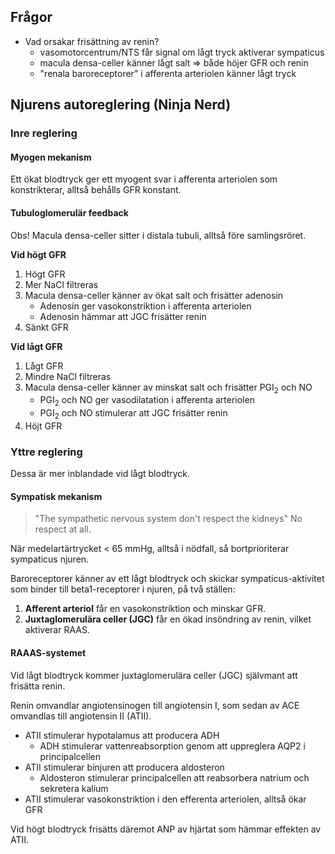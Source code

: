## Frågor
- Vad orsakar frisättning av renin?
	- vasomotorcentrum/NTS får signal om lågt tryck aktiverar sympaticus
	- macula densa-celler känner lågt salt => både höjer GFR och renin
	- "renala baroreceptorer" i afferenta arteriolen känner lågt tryck

## Njurens autoreglering (Ninja Nerd)
### Inre reglering
#### Myogen mekanism
Ett ökat blodtryck ger ett myogent svar i afferenta arteriolen som konstrikterar, alltså behålls GFR konstant.
#### Tubuloglomerulär feedback
Obs! Macula densa-celler sitter i distala tubuli, alltså före samlingsröret.

**Vid högt GFR**
1. Högt GFR
2. Mer NaCl filtreras
3. Macula densa-celler känner av ökat salt och frisätter adenosin
	- Adenosin ger vasokonstriktion i afferenta arteriolen
	- Adenosin hämmar att JGC frisätter renin
4. Sänkt GFR

**Vid lågt GFR**
1. Lågt GFR
2. Mindre NaCl filtreras
3. Macula densa-celler känner av minskat salt och frisätter PGI<sub>2</sub> och NO
	- PGI<sub>2</sub> och NO ger vasodilatation i afferenta arteriolen
	- PGI<sub>2</sub> och NO stimulerar att JGC frisätter renin
4. Höjt GFR

### Yttre reglering
Dessa är mer inblandade vid lågt blodtryck.

#### Sympatisk mekanism
> "The sympathetic nervous system don't respect the kidneys"
> No respect at all.

När medelartärtrycket < 65 mmHg, alltså i nödfall, så bortprioriterar sympaticus njuren.

Baroreceptorer känner av ett lågt blodtryck och skickar sympaticus-aktivitet som binder till beta1-receptorer i njuren, på två ställen:
1. **Afferent arteriol** får en vasokonstriktion och minskar GFR.
2. **Juxtaglomerulära celler (JGC)** får en ökad insöndring av renin, vilket aktiverar RAAS.
#### RAAAS-systemet
Vid lågt blodtryck kommer juxtaglomerulära celler (JGC) självmant att frisätta renin.

Renin omvandlar angiotensinogen till angiotensin I, som sedan av ACE omvandlas till angiotensin II (ATII).

- ATII stimulerar hypotalamus att producera ADH 
	- ADH stimulerar vattenreabsorption genom att uppreglera AQP2 i principalcellen
- ATII stimulerar binjuren att producera aldosteron
	- Aldosteron stimulerar principalcellen att reabsorbera natrium och sekretera kalium
- ATII stimulerar vasokonstriktion i den efferenta arteriolen, alltså ökar GFR

Vid högt blodtryck frisätts däremot ANP av hjärtat som hämmar effekten av ATII.